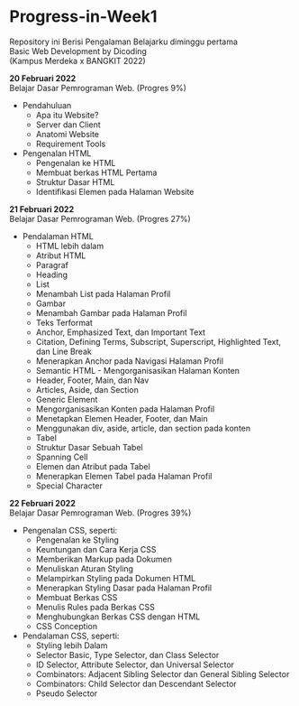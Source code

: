 # Progress-in-Week1  
Repository ini Berisi Pengalaman Belajarku diminggu pertama  
Basic Web Development by Dicoding  
(Kampus Merdeka x BANGKIT 2022)  

**20 Februari 2022**  
Belajar Dasar Pemrograman Web. (Progres 9%)
  * Pendahuluan
      * Apa itu Website?
      * Server dan Client
      * Anatomi Website
      * Requirement Tools
  * Pengenalan HTML
      * Pengenalan ke HTML
      * Membuat berkas HTML Pertama
      * Struktur Dasar HTML
      * Identifikasi Elemen pada Halaman Website

**21 Februari 2022**  
Belajar Dasar Pemrograman Web. (Progres 27%)  
  * Pendalaman HTML
      * HTML lebih dalam
      * Atribut HTML
      * Paragraf
      * Heading 
      * List 
      * Menambah List pada Halaman Profil
      * Gambar
      * Menambah Gambar pada Halaman Profil
      * Teks Terformat
      * Anchor, Emphasized Text, dan Important Text
      * Citation, Defining Terms, Subscript, Superscript, Highlighted Text, dan Line Break
      * Menerapkan Anchor pada Navigasi Halaman Profil
      * Semantic HTML - Mengorganisasikan Halaman Konten
      * Header, Footer, Main, dan Nav
      * Articles, Aside, dan Section
      * Generic Element
      * Mengorganisasikan Konten pada Halaman Profil
      * Menetapkan Elemen Header, Footer, dan Main
      * Menggunakan div, aside, article, dan section pada konten
      * Tabel
      * Struktur Dasar Sebuah Tabel
      * Spanning Cell
      * Elemen dan Atribut pada Tabel
      * Menerapkan Elemen Tabel pada Halaman Profil
      * Special Character

**22 Februari 2022**  
Belajar Dasar Pemrograman Web. (Progres 39%)    
  * Pengenalan CSS, seperti:
      * Pengenalan ke Styling
      * Keuntungan dan Cara Kerja CSS
      * Memberikan Markup pada Dokumen
      * Menuliskan Aturan Styling
      * Melampirkan Styling pada Dokumen HTML
      * Menerapkan Styling Dasar pada Halaman Profil
      * Membuat Berkas CSS
      * Menulis Rules pada Berkas CSS
      * Menghubungkan Berkas CSS dengan HTML
      * CSS Conception
  * Pendalaman CSS, seperti:
      * Styling lebih Dalam
      * Selector Basic, Type Selector, dan Class Selector
      * ID Selector, Attribute Selector, dan Universal Selector
      * Combinators: Adjacent Sibling Selector dan General Sibling Selector
      * Combinators: Child Selector dan Descendant Selector
      * Pseudo Selector

